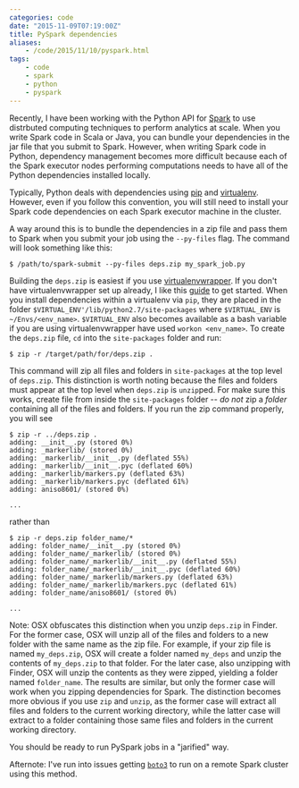 ```yaml
---
categories: code
date: "2015-11-09T07:19:00Z"
title: PySpark dependencies
aliases:
    - /code/2015/11/10/pyspark.html
tags:
    - code
    - spark
    - python
    - pyspark
---
```


Recently, I have been working with the Python API for [Spark][pyspark] to use distrbuted computing techniques to perform analytics at scale. When you write Spark code in Scala or Java, you can bundle your dependencies in the jar file that you submit to Spark. However, when writing Spark code in Python, dependency management becomes more difficult because each of the Spark executor nodes performing computations needs to have all of the Python dependencies installed locally.

Typically, Python deals with dependencies using [pip][pip_link] and [virtualenv][virtualenv_link]. However, even if you follow this convention, you will still need to install your Spark code dependencies on each Spark executor machine in the cluster.

A way around this is to bundle the dependencies in a zip file and pass them to Spark when you submit your job using the `--py-files` flag. The command will look something like this:

    $ /path/to/spark-submit --py-files deps.zip my_spark_job.py


Building the `deps.zip` is easiest if you use [virtualenvwrapper][virtualenvwrapper_link]. If you don't have virtualenvwrapper set up already, I like this [guide][venv_guide] to get started. When you install dependencies within a virtualenv via `pip`, they are placed in the folder `$VIRTUAL_ENV'/lib/python2.7/site-packages` where `$VIRTUAL_ENV` is `~/Envs/<env_name>`. `$VIRTUAL_ENV` also becomes available as a bash variable if you are using virtualenvwrapper have used `workon <env_name>`. To create the `deps.zip` file, `cd` into the `site-packages` folder and run:

    $ zip -r /target/path/for/deps.zip .

This command will zip all files and folders in `site-packages` at the top level of `deps.zip`. This distinction is worth noting because the files and folders must appear at the top level when `deps.zip` is `unzip`ped. For make sure this works, create file from inside the `site-packages` folder -- _do not_ zip a _folder_ containing all of the files and folders. If you run the zip command properly, you will see

    $ zip -r ../deps.zip .
    adding: __init__.py (stored 0%)
    adding: _markerlib/ (stored 0%)
    adding: _markerlib/__init__.py (deflated 55%)
    adding: _markerlib/__init__.pyc (deflated 60%)
    adding: _markerlib/markers.py (deflated 63%)
    adding: _markerlib/markers.pyc (deflated 61%)
    adding: aniso8601/ (stored 0%)

    ...

rather than

    $ zip -r deps.zip folder_name/*
    adding: folder_name/__init__.py (stored 0%)
    adding: folder_name/_markerlib/ (stored 0%)
    adding: folder_name/_markerlib/__init__.py (deflated 55%)
    adding: folder_name/_markerlib/__init__.pyc (deflated 60%)
    adding: folder_name/_markerlib/markers.py (deflated 63%)
    adding: folder_name/_markerlib/markers.pyc (deflated 61%)
    adding: folder_name/aniso8601/ (stored 0%)

    ...

Note: OSX obfuscates this distinction when you unzip `deps.zip` in Finder. For the former case, OSX will unzip all of the files and folders to a new folder with the same name as the zip file. For example, if your zip file is named `my_deps.zip`, OSX will create a folder named `my_deps` and unzip the contents of `my_deps.zip` to that folder. For the later case, also unzipping with Finder, OSX will unzip the contents as they were zipped, yielding a folder named `folder_name`. The results are similar, but only the former case will work when you zipping dependencies for Spark. The distinction becomes more obvious if you use `zip` and `unzip`, as the former case will extract all files and folders to the current working directory, while the latter case will extract to a folder containing those same files and folders in the current working directory.

You should be ready to run PySpark jobs in a "jarified" way.

Afternote: I've run into issues getting [`boto3`](https://github.com/boto/boto3) to run on a remote Spark cluster using this method.

[pyspark]: http://spark.apache.org/docs/latest/api/python/
[pip_link]: https://pip.readthedocs.org/en/stable/
[virtualenv_link]: https://virtualenv.readthedocs.org/en/latest/
[virtualenvwrapper_link]: https://virtualenvwrapper.readthedocs.org/en/latest/
[venv_guide]: http://mkelsey.com/2013/04/30/how-i-setup-virtualenv-and-virtualenvwrapper-on-my-mac/
